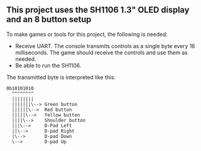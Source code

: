## This project uses the SH1106 1.3" OLED display and an 8 button setup
To make games or tools for this project, the following is needed:
* Receive UART. The console transmits controls as a single byte every 16 milliseconds. The game should receive the controls and use them as needed.
* Be able to run the SH1106.

The transmitted byte is interpreted like this:

```
0b10101010
  ^^^^^^^^
  ||||||||
  |||||||\--> Green button
  ||||||\-->  Red button
  |||||\-->   Yellow button
  ||||\-->    Shoulder button
  |||\-->     D-Pad Left
  ||\-->      D-pad Right
  |\-->       D-pad Down
  \-->        D-pad Up

```
